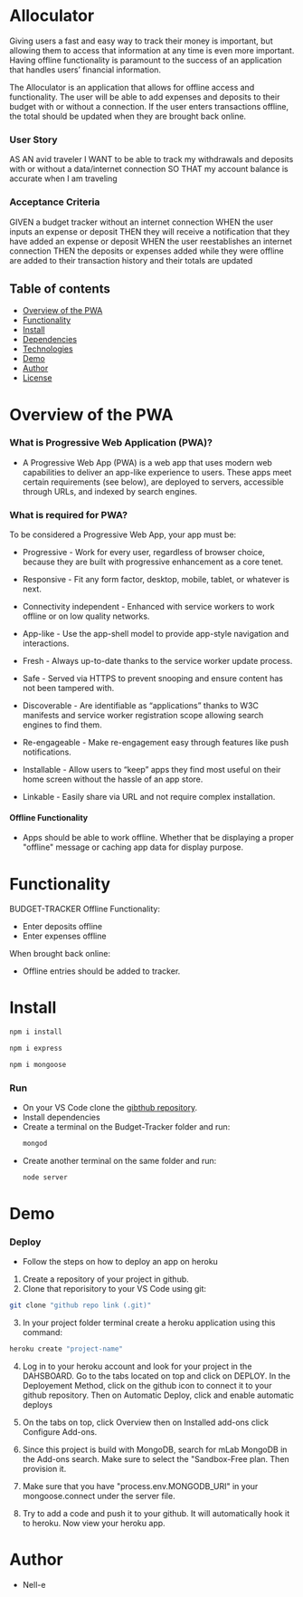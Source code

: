 # Alloculator

Giving users a fast and easy way to track their money is important, but allowing them to access that information at any time is even more important. Having offline functionality is paramount to the success of an application that handles users’ financial information.

The Alloculator is an application that allows for offline access and functionality. The user will be able to add expenses and deposits to their budget with or without a connection. If the user enters transactions offline, the total should be updated when they are brought back online.

### User Story

AS AN avid traveler
I WANT to be able to track my withdrawals and deposits with or without a data/internet connection
SO THAT my account balance is accurate when I am traveling

### Acceptance Criteria

GIVEN a budget tracker without an internet connection
WHEN the user inputs an expense or deposit
THEN they will receive a notification that they have added an expense or deposit
WHEN the user reestablishes an internet connection
THEN the deposits or expenses added while they were offline are added to their transaction history and their totals are updated

## Table of contents

- [Overview of the PWA](#Info)
- [Functionality](#Functionality)
- [Install](#Install)
- [Dependencies](#Dependencies)
- [Technologies](#Technologies)
- [Demo](#Demo)
- [Author](#Author)
- [License](#License)

# Overview of the PWA

### What is Progressive Web Application (PWA)?

- A Progressive Web App (PWA) is a web app that uses modern web capabilities to deliver an app-like experience to users. These apps meet certain requirements (see below), are deployed to servers, accessible through URLs, and indexed by search engines.

### What is required for PWA?

To be considered a Progressive Web App, your app must be:

- Progressive - Work for every user, regardless of browser choice, because they are built with progressive enhancement as a core tenet.

- Responsive - Fit any form factor, desktop, mobile, tablet, or whatever is next.

- Connectivity independent - Enhanced with service workers to work offline or on low quality networks.

- App-like - Use the app-shell model to provide app-style navigation and interactions.

- Fresh - Always up-to-date thanks to the service worker update process.

- Safe - Served via HTTPS to prevent snooping and ensure content has not been tampered with.

- Discoverable - Are identifiable as “applications” thanks to W3C manifests and service worker registration scope allowing search engines to find them.

- Re-engageable - Make re-engagement easy through features like push notifications.

- Installable - Allow users to “keep” apps they find most useful on their home screen without the hassle of an app store.

- Linkable - Easily share via URL and not require complex installation.

#### Offline Functionality

- Apps should be able to work offline. Whether that be displaying a proper "offline" message or caching app data for display purpose.

# Functionality

BUDGET-TRACKER Offline Functionality:

- Enter deposits offline
- Enter expenses offline

When brought back online:

- Offline entries should be added to tracker.

# Install

```bash
npm i install

npm i express

npm i mongoose

```
### Run

- On your VS Code clone the <a href="https://github.com/nellirism/alloculator" taget="_black"> gibthub repository</a>.
- Install dependencies
- Create a terminal on the Budget-Tracker folder and run:
  ```bash
  mongod
  ```
- Create another terminal on the same folder and run:
  ```bash
  node server
  ```
# Demo

### Deploy

- Follow the steps on how to deploy an app on heroku

1. Create a repository of your project in github.
2. Clone that reporisitory to your VS Code using git:

```bash
git clone "github repo link (.git)"
```

3. In your project folder terminal create a heroku application using this command:

```bash
heroku create "project-name"
```

4. Log in to your heroku account and look for your project in the DAHSBOARD. Go to the tabs located on top and click on DEPLOY. In the Deployement Method, click on the github icon to connect it to your github repository. Then on Automatic Deploy, click and enable automatic deploys

5. On the tabs on top, click Overview then on Installed add-ons click Configure Add-ons.

6. Since this project is build with MongoDB, search for mLab MongoDB in the Add-ons search. Make sure to select the "Sandbox-Free plan. Then provision it.

7. Make sure that you have "process.env.MONGODB_URI" in your mongoose.connect under the server file.

8. Try to add a code and push it to your github. It will automatically hook it to heroku. Now view your heroku app.

# Author

- Nell-e
